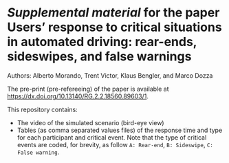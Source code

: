 # _Supplemental material_ for the paper Users’ response to critical situations in automated driving: rear-ends, sideswipes, and false warnings

Authors: Alberto Morando, Trent Victor, Klaus Bengler, and Marco Dozza

The pre-print (pre-refereeing) of the paper is available at https://dx.doi.org/10.13140/RG.2.2.18560.89603/1.

This repository contains:
- The video of the simulated scenario (bird-eye view)
- Tables (as comma separated values files) of the response time and type for each participant and critical event. Note that the type of critical events are coded, for brevity, as follow `A: Rear-end`, `B: Sideswipe`, `C: False warning`.

